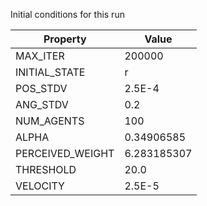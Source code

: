 Initial conditions for this run

| Property     | Value     |
|--------------|-----------|
|MAX_ITER|200000|
|INITIAL_STATE|r|
|POS_STDV|2.5E-4|
|ANG_STDV|0.2|
|NUM_AGENTS|100|
|ALPHA| 0.34906585|
|PERCEIVED_WEIGHT|6.283185307|
|THRESHOLD|20.0|
|VELOCITY|2.5E-5|